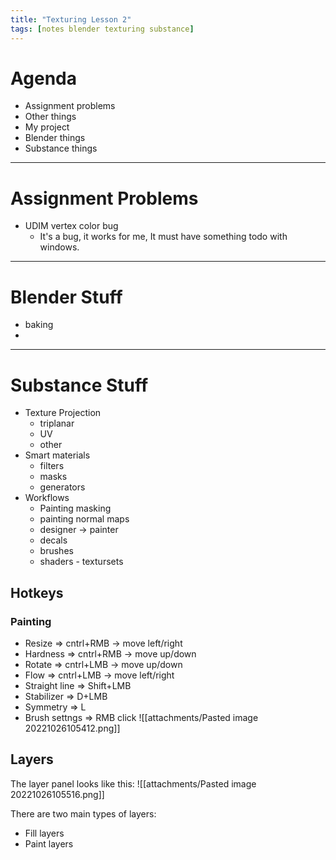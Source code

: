 ```yaml
---
title: "Texturing Lesson 2"
tags: [notes blender texturing substance]
---
```



# Agenda
- Assignment problems
- Other things
- My project
- Blender things
- Substance things

---
# Assignment Problems
- UDIM vertex color bug
	- It's a bug, it works for me, It must have something todo with windows.



---
# Blender Stuff
- baking
- 



---
# Substance Stuff
- Texture Projection
	- triplanar
	- UV
	- other
- Smart materials
	- filters
	- masks
	- generators
- Workflows
	- Painting masking
	- painting normal maps
	- designer -> painter
	- decals
	- brushes
	- shaders - textursets


## Hotkeys
### Painting
- Resize => cntrl+RMB -> move left/right
- Hardness => cntrl+RMB -> move up/down
- Rotate => cntrl+LMB -> move up/down
- Flow => cntrl+LMB -> move left/right
- Straight line => Shift+LMB
- Stabilizer => D+LMB
- Symmetry => L
- Brush settngs => RMB click
![[attachments/Pasted image 20221026105412.png]]


## Layers
The layer panel looks like this:
![[attachments/Pasted image 20221026105516.png]]

There are two main types of layers:
- Fill layers
- Paint layers




